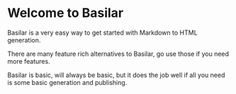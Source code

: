 # Welcome to Basilar

Basilar is a very easy way to get started with Markdown to HTML generation.

There are many feature rich alternatives to Basilar, go use those if you need more features.

Basilar is basic, will always be basic, but it does the job well if all you need is some basic generation and publishing.

